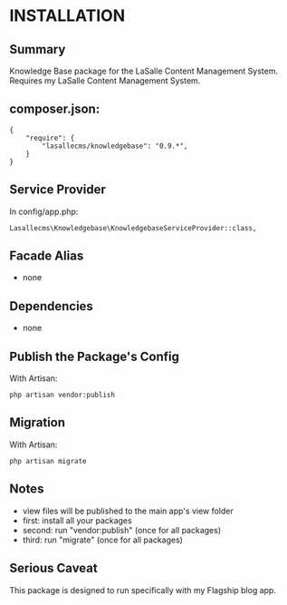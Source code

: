 # INSTALLATION

## Summary 
Knowledge Base package for the LaSalle Content Management System. Requires my LaSalle Content Management System. 


## composer.json:

```
{
    "require": {
        "lasallecms/knowledgebase": "0.9.*",
    }
}
```


## Service Provider

In config/app.php:
```
Lasallecms\Knowledgebase\KnowledgebaseServiceProvider::class,
```


## Facade Alias

* none


## Dependencies
* none


## Publish the Package's Config

With Artisan:
```
php artisan vendor:publish
```

## Migration

With Artisan:
```
php artisan migrate
```

## Notes

* view files will be published to the main app's view folder
* first: install all your packages 
* second: run "vendor:publish" (once for all packages) 
* third:  run "migrate" (once for all packages)


## Serious Caveat 

This package is designed to run specifically with my Flagship blog app.